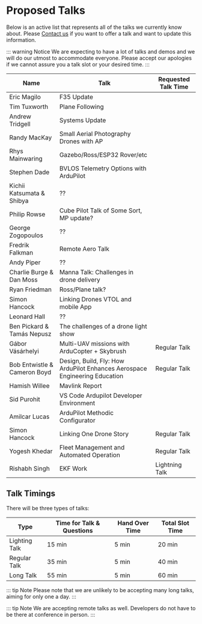 # Proposed Talks

Below is an active list that represents all of the talks we currently know about.  Please [Contact us](/help_and_contact) if you want to offer a talk and want to update this information.

::: warning Notice
We are expecting to have a lot of talks and demos and we will do our utmost to accommodate everyone.  Please accept our apologies if we cannot assure you a talk slot or your desired time.
:::

<!-- cspell:disable -->
| Name               | Talk                                             | Requested Talk Time                     |
|--------------------|--------------------------------------------------|-----------------------------------------|
| Eric Magilo        | F35 Update                                       |   |
| Tim Tuxworth       | Plane Following                                  |   |
| Andrew Tridgell    | Systems Update                                   |   |
| Randy MacKay        | Small Aerial Photography Drones with AP          |   |
| Rhys Mainwaring    | Gazebo/Ross/ESP32 Rover/etc                      |   |
| Stephen Dade       | BVLOS Telemetry Options with ArduPilot           |   |
| Kichii Katsumata & Shibya    | ??                                               |   |
| Philip Rowse       | Cube Pilot Talk of Some Sort, MP update?         |   |
| George Zogopoulos  | ??                                               |   |
| Fredrik Falkman    | Remote Aero Talk                                 |   |
| Andy Piper         | ??                                               |   |
| Charlie Burge & Dan Moss  | Manna Talk: Challenges in drone delivery         |   |
| Ryan Friedman      | Ross/Plane talk?                                 |   |
| Simon Hancock      | Linking Drones VTOL and mobile App               |   |
| Leonard Hall       | ??                                               |   |
| Ben Pickard & Tamás Nepusz    | The challenges of a drone light show             |   |
| Gábor Vásárhelyi   | Multi-UAV missions with ArduCopter + Skybrush    |  Regular Talk |
| Bob Entwistle & Cameron Boyd | Design, Build, Fly: How ArduPilot Enhances Aerospace Engineering Education| Regular Talk |
| Hamish Willee            | Mavlink Report |    |
| Sid Purohit       | VS Code Ardupilot Developer Environment |   |
| Amilcar Lucas | ArduPilot Methodic Configurator |    |
| Simon Hancock | Linking One Drone Story | Regular Talk |
| Yogesh Khedar | Fleet Management and Automated Operation | Regular Talk |
| Rishabh Singh | EKF Work | Lightning Talk |
<!-- cspell:enable -->


## Talk Timings

There will be three types of talks:

| Type               | Time for Talk & Questions   | Hand Over Time     | Total Slot Time      |
|--------------------|-----------------------------|--------------------|----------------------|
| Lighting Talk      | 15 min                      | 5 min              | 20 min               |
| Regular Talk       | 35 min                      | 5 min              | 40 min               |
| Long Talk          | 55 min                      | 5 min              | 60 min               |

::: tip Note
Please note that we are unlikely to be accepting many long talks, aiming for only one a day.
:::

::: tip Note
We are accepting remote talks as well.  Developers do not have to be there at conference in person.
:::



